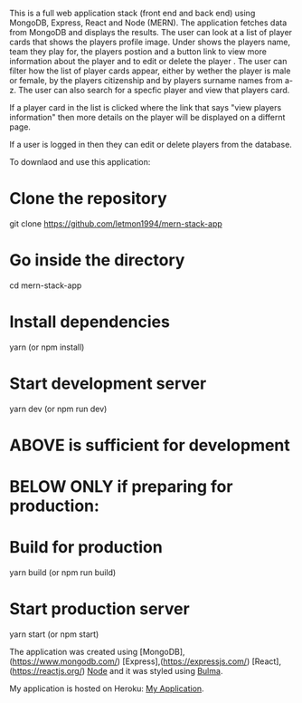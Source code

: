 
This is a full web application stack (front end and back end) using MongoDB, Express, React and Node (MERN). The application fetches data from MongoDB and displays the results. The user can look at a list of player cards that shows the players profile image. Under shows the players name, team they play for, the players postion and a button link to view more information about the player and to edit or delete the player . The user can filter how the list of player cards appear, either by wether the player is male or female, by the players citizenship and by players surname names from a-z. The user can also search for a specfic player and view that players card. 

If a player card in the list is clicked where the link that says "view players information" then more details on the player will be displayed on a differnt page.

If a user is logged in then they can edit or delete players from the database.

To downlaod and use this application:

# Clone the repository
git clone https://github.com/letmon1994/mern-stack-app

# Go inside the directory
cd mern-stack-app

# Install dependencies
yarn (or npm install)

# Start development server
yarn dev (or npm run dev)

# ABOVE is sufficient for development
# BELOW ONLY if preparing for production:

# Build for production
yarn build (or npm run build)

# Start production server
yarn start (or npm start)

The application was created using [MongoDB],(https://www.mongodb.com/) [Express],(https://expressjs.com/) [React],(https://reactjs.org/) [Node](https://nodejs.org/en/) and it was styled using [Bulma](https://bulma.io/).

My application is hosted on Heroku: [My Application](https://mern-full-stack-final.herokuapp.com/).
